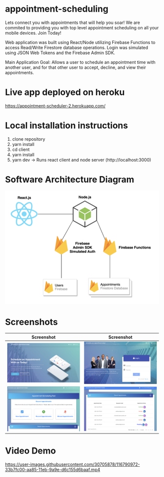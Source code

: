 # appointment-scheduling

Lets connect you with appointments that will help you soar! We are commited to providing you with top level appointment scheduling on all your mobile devices. Join Today!

Web application was built using React/Node utilizing Firebase Functions to access Read/Write Firestore database operations. Login was simulated using JSON Web Tokens and the Firebase Admin SDK.

Main Application Goal: Allows a user to schedule an appointment time with another user, and for that other user to accept, decline, and view their appointments.

# Live app deployed on heroku

https://appointment-scheduler-2.herokuapp.com/

# Local installation instructions

1. clone repository
2. yarn install
3. cd client
4. yarn install
5. yarn dev -> Runs react client and node server (http://localhost:3000)

# Software Architecture Diagram

![alt text](https://github.com/cristian-custodio/appointment-scheduling/blob/main/client/public/architecture-diagram.png)

# Screenshots

|                                               Screenshot                                               |                                               Screenshot                                               |
| :----------------------------------------------------------------------------------------------------: | :----------------------------------------------------------------------------------------------------: |
| ![alt text](https://github.com/cristian-custodio/appointment-scheduling/blob/main/client/public/1.png) | ![alt text](https://github.com/cristian-custodio/appointment-scheduling/blob/main/client/public/2.png) |
| ![alt text](https://github.com/cristian-custodio/appointment-scheduling/blob/main/client/public/3.png) | ![alt text](https://github.com/cristian-custodio/appointment-scheduling/blob/main/client/public/5.png) |

# Video Demo

https://user-images.githubusercontent.com/30705878/116790972-33b7fc00-aa85-11eb-9a9e-d6c155d6baaf.mp4



